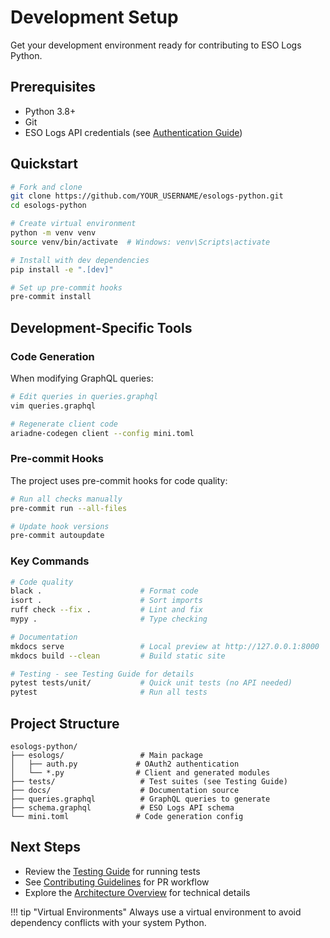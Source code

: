 # Development Setup

Get your development environment ready for contributing to ESO Logs Python.

## Prerequisites

- Python 3.8+
- Git
- ESO Logs API credentials (see [Authentication Guide](../authentication.md))

## Quickstart

```bash
# Fork and clone
git clone https://github.com/YOUR_USERNAME/esologs-python.git
cd esologs-python

# Create virtual environment
python -m venv venv
source venv/bin/activate  # Windows: venv\Scripts\activate

# Install with dev dependencies
pip install -e ".[dev]"

# Set up pre-commit hooks
pre-commit install
```

## Development-Specific Tools

### Code Generation

When modifying GraphQL queries:

```bash
# Edit queries in queries.graphql
vim queries.graphql

# Regenerate client code
ariadne-codegen client --config mini.toml
```

### Pre-commit Hooks

The project uses pre-commit hooks for code quality:

```bash
# Run all checks manually
pre-commit run --all-files

# Update hook versions
pre-commit autoupdate
```

### Key Commands

```bash
# Code quality
black .                      # Format code
isort .                      # Sort imports
ruff check --fix .           # Lint and fix
mypy .                       # Type checking

# Documentation
mkdocs serve                 # Local preview at http://127.0.0.1:8000
mkdocs build --clean         # Build static site

# Testing - see Testing Guide for details
pytest tests/unit/           # Quick unit tests (no API needed)
pytest                       # Run all tests
```

## Project Structure

```
esologs-python/
├── esologs/                 # Main package
│   ├── auth.py             # OAuth2 authentication
│   └── *.py                # Client and generated modules
├── tests/                   # Test suites (see Testing Guide)
├── docs/                    # Documentation source
├── queries.graphql          # GraphQL queries to generate
├── schema.graphql           # ESO Logs API schema
└── mini.toml               # Code generation config
```

## Next Steps

- Review the [Testing Guide](testing.md) for running tests
- See [Contributing Guidelines](contributing.md) for PR workflow
- Explore the [Architecture Overview](architecture.md) for technical details

!!! tip "Virtual Environments"
    Always use a virtual environment to avoid dependency conflicts with your system Python.
